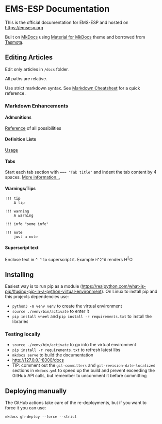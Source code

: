# EMS-ESP Documentation

This is the official documentation for EMS-ESP and hosted on <https://emsesp.org>

Built on [MkDocs](https://www.mkdocs.org/) using [Material for MkDocs](https://squidfunk.github.io/mkdocs-material/) theme and borrowed from [Tasmota](https://github.com/tasmota/docs/tree/master).

## Editing Articles

Edit only articles in `/docs` folder.

All paths are relative.

Use strict markdown syntax. See [Markdown Cheatsheet](https://www.markdownguide.org/cheat-sheet/) for a quick reference.

### Markdown Enhancements

#### Admonitions

[Reference](https://squidfunk.github.io/mkdocs-material/reference/admonitions/) of all possibilities

#### Definition Lists

[Usage](https://squidfunk.github.io/mkdocs-material/reference/lists/#using-definition-lists)

#### Tabs

Start each tab section with `=== "Tab title"` and indent the tab content by 4 spaces. [More information...](https://facelessuser.github.io/pymdown-extensions/extensions/tabbed/)

#### Warnings/Tips

```
!!! tip
    A tip

!!! warning
    A warning

!!! info "some info"

!!! note
    just a note
```

#### Superscript text

Enclose text in `^ ^` to superscript it. Example `H^2^0` renders H<sup>2</sup>O

## Installing

Easiest way is to run pip as a module (<https://realpython.com/what-is-pip/#using-pip-in-a-python-virtual-environment>). On Linux to install pip and this projects dependencies use:

- `python3 -m venv venv` to create the virtual environment
- `source ./venv/bin/activate` to enter it
- `pip install wheel` and `pip install -r requirements.txt` to install the libraries

### Testing locally

- `source ./venv/bin/activate` to go into the virtual environment
- `pip install -r requirements.txt` to refresh latest libs
- `mkdocs serve` to build the documentation
- <http://127.0.0.1:8000/docs>
- TIP: comment out the `git-committers` and `git-revision-date-localized` sections in `mkdocs.yml` to speed up the build and prevent exceeding the GitHub API calls, but remember to uncomment it before committing

## Deploying manually

The GitHub actions take care of the re-deployments, but if you want to force it you can use:

`mkdocs gh-deploy --force --strict`
